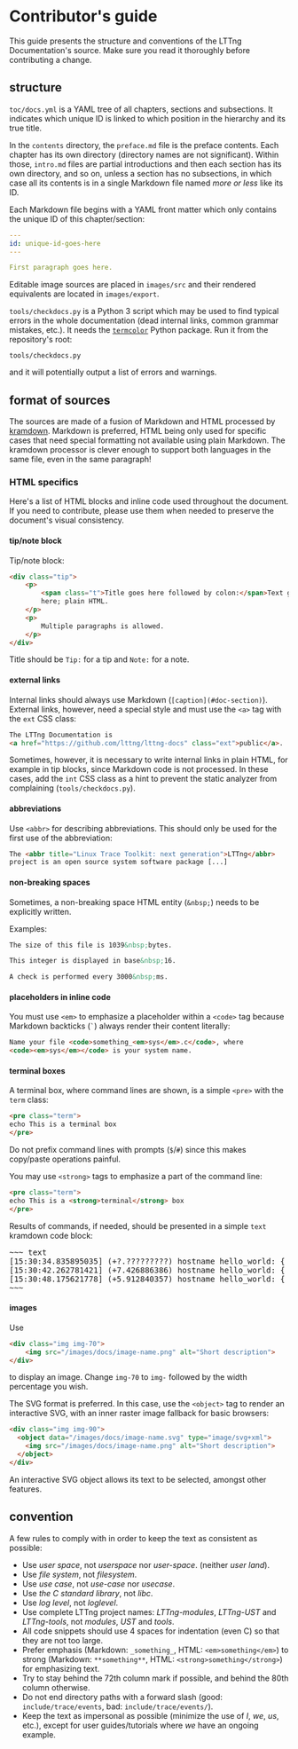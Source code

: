 Contributor's guide
===================

This guide presents the structure and conventions of the LTTng
Documentation's source. Make sure you read it thoroughly before
contributing a change.


structure
---------

`toc/docs.yml` is a YAML tree of all chapters, sections and subsections.
It indicates which unique ID is linked to which position in the
hierarchy and its true title.

In the `contents` directory, the `preface.md` file is the preface contents.
Each chapter has its own directory (directory names are not significant).
Within those, `intro.md` files are partial introductions and then each
section has its own directory, and so on, unless a section has no
subsections, in which case all its contents is in a single Markdown file
named _more or less_ like its ID.

Each Markdown file begins with a YAML front matter which only contains
the unique ID of this chapter/section:

```yaml
---
id: unique-id-goes-here
---

First paragraph goes here.
```

Editable image sources are placed in `images/src` and their rendered
equivalents are located in `images/export`.

`tools/checkdocs.py` is a Python 3 script which may be used to find
typical errors in the whole documentation (dead internal links,
common grammar mistakes, etc.). It needs the
[`termcolor`](https://pypi.python.org/pypi/termcolor) Python package.
Run it from the repository's root:

    tools/checkdocs.py

and it will potentially output a list of errors and warnings.


format of sources
-----------------

The sources are made of a fusion of Markdown and HTML processed by
[kramdown](http://kramdown.gettalong.org/). Markdown is preferred,
HTML being only used for specific cases that need special formatting
not available using plain Markdown. The kramdown processor is clever
enough to support both languages in the same file, even in the same
paragraph!


### HTML specifics

Here's a list of HTML blocks and inline code used throughout the
document. If you need to contribute, please use them when needed to
preserve the document's visual consistency.


#### tip/note block

Tip/note block:

```html
<div class="tip">
    <p>
        <span class="t">Title goes here followed by colon:</span>Text goes
        here; plain HTML.
    </p>
    <p>
        Multiple paragraphs is allowed.
    </p>
</div>
```

Title should be `Tip:` for a tip and `Note:` for a note.


#### external links

Internal links should always use Markdown
(`[caption](#doc-section)`). External links, however, need a special
style and must use the `<a>` tag with the `ext` CSS class:

```html
The LTTng Documentation is
<a href="https://github.com/lttng/lttng-docs" class="ext">public</a>.
```

Sometimes, however, it is necessary to write internal links in plain
HTML, for example in tip blocks, since Markdown code is not processed.
In these cases, add the `int` CSS class as a hint to prevent the static
analyzer from complaining (`tools/checkdocs.py`).


#### abbreviations

Use `<abbr>` for describing abbreviations. This should only be used
for the first use of the abbreviation:

```html
The <abbr title="Linux Trace Toolkit: next generation">LTTng</abbr>
project is an open source system software package [...]
```


#### non-breaking spaces

Sometimes, a non-breaking space HTML entity (`&nbsp;`) needs to be
explicitly written.

Examples:

```html
The size of this file is 1039&nbsp;bytes.

This integer is displayed in base&nbsp;16.

A check is performed every 3000&nbsp;ms.
```


#### placeholders in inline code

You must use `<em>` to emphasize a placeholder within a `<code>` tag
because Markdown backticks (<code>`</code>) always render their
content literally:

```html
Name your file <code>something_<em>sys</em>.c</code>, where
<code><em>sys</em></code> is your system name.
```


#### terminal boxes

A terminal box, where command lines are shown, is a simple `<pre>`
with the `term` class:

```html
<pre class="term">
echo This is a terminal box
</pre>
```

Do not prefix command lines with prompts (`$`/`#`) since this makes
copy/paste operations painful.

You may use `<strong>` tags to emphasize a part of the command line:

```html
<pre class="term">
echo This is a <strong>terminal</strong> box
</pre>
```

Results of commands, if needed, should be presented in a simple
`text` kramdown code block:

<pre>
~~~ text
[15:30:34.835895035] (+?.?????????) hostname hello_world: { cpu_id = 1 }, { my_int = 8, char0 = 68, char1 = 97, product = "DataTraveler 2.0" }
[15:30:42.262781421] (+7.426886386) hostname hello_world: { cpu_id = 1 }, { my_int = 9, char0 = 80, char1 = 97, product = "Patriot Memory" }
[15:30:48.175621778] (+5.912840357) hostname hello_world: { cpu_id = 1 }, { my_int = 10, char0 = 68, char1 = 97, product = "DataTraveler 2.0" }
~~~
</pre>


#### images

Use

```html
<div class="img img-70">
    <img src="/images/docs/image-name.png" alt="Short description">
</div>
```

to display an image. Change `img-70` to `img-` followed by the
width percentage you wish.

The SVG format is preferred. In this case, use the `<object>` tag to
render an interactive SVG, with an inner raster image fallback for
basic browsers:

```html
<div class="img img-90">
  <object data="/images/docs/image-name.svg" type="image/svg+xml">
    <img src="/images/docs/image-name.png" alt="Short description">
  </object>
</div>
```

An interactive SVG object allows its text to be selected, amongst other
features.


convention
----------

A few rules to comply with in order to keep the text as
consistent as possible:

  * Use _user space_, not _userspace_ nor _user-space_.
    (neither _user land_).
  * Use _file system_, not _filesystem_.
  * Use _use case_, not _use-case_ nor _usecase_.
  * Use _the C standard library_, not _libc_.
  * Use _log level_, not _loglevel_.
  * Use complete LTTng project names: _LTTng-modules_, _LTTng-UST_ and
    _LTTng-tools_, not _modules_, _UST_ and _tools_.
  * All code snippets should use 4 spaces for indentation (even C)
    so that they are not too large.
  * Prefer emphasis (Markdown: `_something_`, HTML: `<em>something</em>`)
    to strong (Markdown: `**something**`, HTML: `<strong>something</strong>`)
    for emphasizing text.
  * Try to stay behind the 72th column mark if possible, and behind
    the 80th column otherwise.
  * Do not end directory paths with a forward slash
    (good: `include/trace/events`, bad: `include/trace/events/`).
  * Keep the text as impersonal as possible (minimize the use of
    _I_, _we_, _us_, etc.), except for user guides/tutorials where
    _we_ have an ongoing example.

